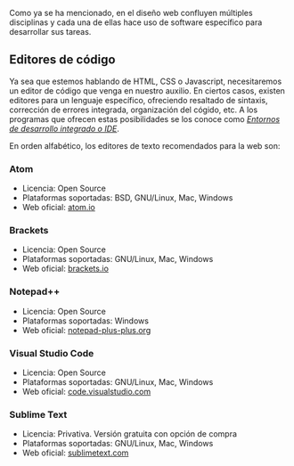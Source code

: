 Como ya se ha mencionado, en el diseño web confluyen múltiples disciplinas y cada una de ellas hace uso de software específico para desarrollar sus tareas. 

## Editores de código

Ya sea que estemos hablando de HTML, CSS o Javascript, necesitaremos un editor de código que venga en nuestro auxilio. En ciertos casos, existen editores para un lenguaje específico, ofreciendo resaltado de sintaxis, corrección de errores integrada, organización del cógido, etc. A los programas que ofrecen estas posibilidades se los conoce como [_Entornos de desarrollo integrado o IDE_](https://es.wikipedia.org/wiki/Entorno_de_desarrollo_integrado). 

En orden alfabético, los editores de texto recomendados para la web son: 

### Atom

* Licencia: Open Source
* Plataformas soportadas: BSD, GNU/Linux, Mac, Windows
* Web oficial: [atom.io](https://atom.io/)

### Brackets

* Licencia: Open Source
* Plataformas soportadas: GNU/Linux, Mac, Windows
* Web oficial: [brackets.io](http://brackets.io/)

### Notepad++

* Licencia: Open Source
* Plataformas soportadas: Windows
* Web oficial: [notepad-plus-plus.org](https://notepad-plus-plus.org/)

### Visual Studio Code

* Licencia: Open Source
* Plataformas soportadas: GNU/Linux, Mac, Windows
* Web oficial: [code.visualstudio.com](https://code.visualstudio.com/)

### Sublime Text

* Licencia: Privativa. Versión gratuita con opción de compra
* Plataformas soportadas: GNU/Linux, Mac, Windows
* Web oficial: [sublimetext.com](https://www.sublimetext.com/)
